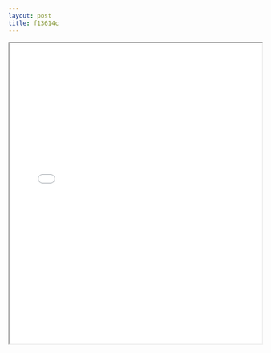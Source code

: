 ```yaml
---
layout: post
title: f13614c
---
```


<div class="pdf-container">
<iframe src="ea/assets/pdfs/f13614c.pdf" height="600" width="100%" allowFullScreen="true"></iframe>
</div>

